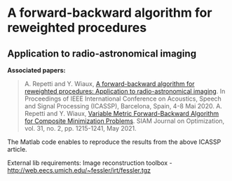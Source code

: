# A forward-backward algorithm for reweighted procedures
## Application to radio-astronomical imaging

**Associated papers:**
> A. Repetti and Y. Wiaux, <a href="https://ieeexplore.ieee.org/document/9053284">A forward-backward algorithm for reweighted procedures: Application to radio-astronomical imaging</a>. In Proceedings of IEEE International Conference on Acoustics, Speech and Signal Processing (ICASSP), Barcelona, Spain, 4-8 Mai 2020.
> A. Repetti and Y. Wiaux, <a href="https://epubs.siam.org/doi/abs/10.1137/19M1277552">Variable Metric Forward-Backward Algorithm for Composite Minimization Problems</a>. SIAM Journal on Optimization, vol. 31, no. 2, pp. 1215-1241, May 2021.


The Matlab code enables to reproduce the results from the above ICASSP article.

External lib requirements: Image reconstruction toolbox - http://web.eecs.umich.edu/~fessler/irt/fessler.tgz
